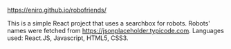 https://eniro.github.io/robofriends/

This is a simple React project that uses a searchbox for robots. Robots' names were fetched from https://jsonplaceholder.typicode.com. Languages used: React.JS, Javascript, HTML5, CSS3.

